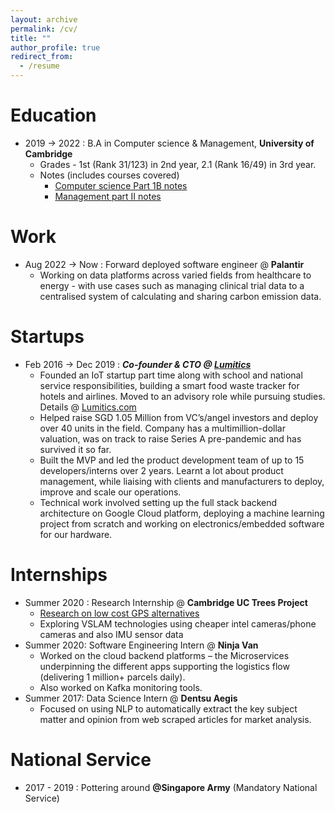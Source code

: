 ```yaml
---
layout: archive
permalink: /cv/
title: ""
author_profile: true
redirect_from:
  - /resume
---
```


Education
======
* 2019 → 2022 : B.A in Computer science & Management, **University of Cambridge**
  * Grades - 1st (Rank 31/123) in 2nd year, 2.1 (Rank 16/49) in 3rd year.
  * Notes (includes courses covered)
    * [Computer science Part 1B notes](https://www.notion.so/Part-1B-2020-2021-28e012a4b4744314924c2487dd5e6cb2?pvs=21)
    * [Management part II notes](https://www.notion.so/Management-studies-3680007b6c2141588d9db84fb165f9b6?pvs=21)

Work
======
* Aug 2022 → Now : Forward deployed software engineer @ **Palantir**
  * Working on data platforms across varied fields from healthcare to energy - with use cases such as managing clinical trial data to a centralised system of calculating and sharing carbon emission data.

Startups
======
* Feb 2016 → Dec 2019 : ***Co-founder & CTO @ [Lumitics](http://lumitics.com)***
  * Founded an IoT startup part time along with school and national service responsibilities, building a smart food waste tracker for hotels and airlines. Moved to an advisory role while pursuing studies. Details @ [Lumitics.com](http://lumitics.com)
  * Helped raise SGD 1.05 Million from VC’s/angel investors and deploy over 40 units in the field. Company has a multimillion-dollar valuation, was on track to raise Series A pre-pandemic and has survived it so far.
  * Built the MVP and led the product development team of up to 15 developers/interns over 2 years. Learnt a lot about product management, while liaising with clients and manufacturers to deploy, improve and scale our operations.
  * Technical work involved setting up the full stack backend architecture on Google Cloud platform, deploying a machine learning project from scratch and working on electronics/embedded software for our hardware.

Internships 
======
* Summer 2020 : Research Internship @ **Cambridge UC Trees Project**
  * [Research on low cost GPS alternatives](https://www.notion.so/UROP-2020-UCTrees-1520fb6796304e8bb5307dcbde2e1f7a?pvs=21)
  * Exploring VSLAM technologies using cheaper intel cameras/phone cameras and also IMU sensor data
* Summer 2020: Software Engineering Intern @ **Ninja Van**
  * Worked on the cloud backend platforms – the Microservices underpinning the different apps supporting the logistics flow (delivering 1 million+ parcels daily).
  * Also worked on Kafka monitoring tools.
* Summer 2017: Data Science Intern @ **Dentsu Aegis**
  * Focused on using NLP to automatically extract the key subject matter and opinion from web scraped articles for market analysis.

National Service
======
* 2017 - 2019  :  Pottering around **@Singapore Army** (Mandatory National Service)
